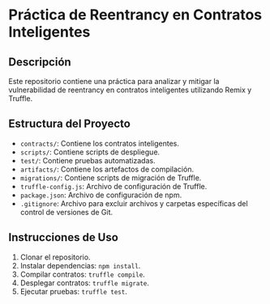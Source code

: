 # Práctica de Reentrancy en Contratos Inteligentes

## Descripción
Este repositorio contiene una práctica para analizar y mitigar la vulnerabilidad de reentrancy en contratos inteligentes utilizando Remix y Truffle.

## Estructura del Proyecto
- `contracts/`: Contiene los contratos inteligentes.
- `scripts/`: Contiene scripts de despliegue.
- `test/`: Contiene pruebas automatizadas.
- `artifacts/`: Contiene los artefactos de compilación.
- `migrations/`: Contiene scripts de migración de Truffle.
- `truffle-config.js`: Archivo de configuración de Truffle.
- `package.json`: Archivo de configuración de npm.
- `.gitignore`: Archivo para excluir archivos y carpetas específicas del control de versiones de Git.

## Instrucciones de Uso
1. Clonar el repositorio.
2. Instalar dependencias: `npm install`.
3. Compilar contratos: `truffle compile`.
4. Desplegar contratos: `truffle migrate`.
5. Ejecutar pruebas: `truffle test`.

